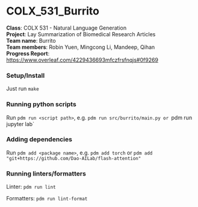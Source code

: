 # COLX_531_Burrito

**Class**: COLX 531 - Natural Language Generation\
**Project**: Lay Summarization of Biomedical Research Articles\
**Team name**: Burrito\
**Team members**: Robin Yuen, Mingcong Li, Mandeep, Qihan\
**Progress Report**: https://www.overleaf.com/4229436693mfczfrsfnqjs#0f9269

### Setup/Install

Just run `make`

### Running python scripts

Run `pdm run <script path>`, e.g. `pdm run src/burrito/main.py or `pdm run jupyter lab`

### Adding dependencies

Run `pdm add <package name>`, e.g. `pdm add torch` or `pdm add "git+https://github.com/Dao-AILab/flash-attention"`

### Running linters/formatters

Linter: `pdm run lint`

Formatters: `pdm run lint-format`
